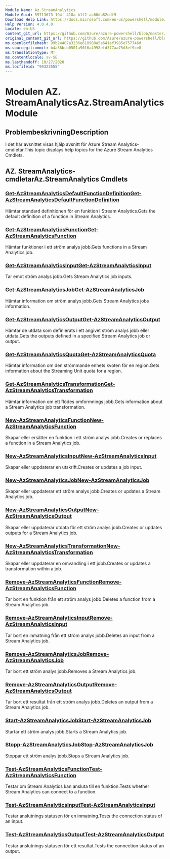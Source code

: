 ```yaml
---
Module Name: Az.StreamAnalytics
Module Guid: 59713673-194f-418a-b1f2-ac60db82edf9
Download Help Link: https://docs.microsoft.com/en-us/powershell/module/az.streamanalytics
Help Version: 4.0.4.0
Locale: en-US
content_git_url: https://github.com/Azure/azure-powershell/blob/master/src/StreamAnalytics/StreamAnalytics/help/Az.StreamAnalytics.md
original_content_git_url: https://github.com/Azure/azure-powershell/blob/master/src/StreamAnalytics/StreamAnalytics/help/Az.StreamAnalytics.md
ms.openlocfilehash: 99b24407a3236e618988a5a641ef3985e757746d
ms.sourcegitcommit: b4a38bcb0501a9016a4998efd377aa75d3ef9ce8
ms.translationtype: MT
ms.contentlocale: sv-SE
ms.lasthandoff: 10/27/2020
ms.locfileid: "94323555"
---
```

# <span data-ttu-id="36f44-101">Modulen AZ. StreamAnalytics</span><span class="sxs-lookup"><span data-stu-id="36f44-101">Az.StreamAnalytics Module</span></span>
## <span data-ttu-id="36f44-102">Problembeskrivning</span><span class="sxs-lookup"><span data-stu-id="36f44-102">Description</span></span>
<span data-ttu-id="36f44-103">I det här avsnittet visas hjälp avsnitt för Azure Stream Analytics-cmdletar.</span><span class="sxs-lookup"><span data-stu-id="36f44-103">This topic displays help topics for the Azure Stream Analytics Cmdlets.</span></span>

## <span data-ttu-id="36f44-104">AZ. StreamAnalytics-cmdletar</span><span class="sxs-lookup"><span data-stu-id="36f44-104">Az.StreamAnalytics Cmdlets</span></span>
### [<span data-ttu-id="36f44-105">Get-AzStreamAnalyticsDefaultFunctionDefinition</span><span class="sxs-lookup"><span data-stu-id="36f44-105">Get-AzStreamAnalyticsDefaultFunctionDefinition</span></span>](Get-AzStreamAnalyticsDefaultFunctionDefinition.md)
<span data-ttu-id="36f44-106">Hämtar standard definitionen för en funktion i Stream Analytics.</span><span class="sxs-lookup"><span data-stu-id="36f44-106">Gets the default definition of a function in Stream Analytics.</span></span>

### [<span data-ttu-id="36f44-107">Get-AzStreamAnalyticsFunction</span><span class="sxs-lookup"><span data-stu-id="36f44-107">Get-AzStreamAnalyticsFunction</span></span>](Get-AzStreamAnalyticsFunction.md)
<span data-ttu-id="36f44-108">Hämtar funktioner i ett ström analys jobb.</span><span class="sxs-lookup"><span data-stu-id="36f44-108">Gets functions in a Stream Analytics job.</span></span>

### [<span data-ttu-id="36f44-109">Get-AzStreamAnalyticsInput</span><span class="sxs-lookup"><span data-stu-id="36f44-109">Get-AzStreamAnalyticsInput</span></span>](Get-AzStreamAnalyticsInput.md)
<span data-ttu-id="36f44-110">Tar emot ström analys jobb.</span><span class="sxs-lookup"><span data-stu-id="36f44-110">Gets Stream Analytics job inputs.</span></span>

### [<span data-ttu-id="36f44-111">Get-AzStreamAnalyticsJob</span><span class="sxs-lookup"><span data-stu-id="36f44-111">Get-AzStreamAnalyticsJob</span></span>](Get-AzStreamAnalyticsJob.md)
<span data-ttu-id="36f44-112">Hämtar information om ström analys jobb.</span><span class="sxs-lookup"><span data-stu-id="36f44-112">Gets Stream Analytics jobs information.</span></span>

### [<span data-ttu-id="36f44-113">Get-AzStreamAnalyticsOutput</span><span class="sxs-lookup"><span data-stu-id="36f44-113">Get-AzStreamAnalyticsOutput</span></span>](Get-AzStreamAnalyticsOutput.md)
<span data-ttu-id="36f44-114">Hämtar de utdata som definierats i ett angivet ström analys jobb eller utdata.</span><span class="sxs-lookup"><span data-stu-id="36f44-114">Gets the outputs defined in a specified Stream Analytics job or output.</span></span>

### [<span data-ttu-id="36f44-115">Get-AzStreamAnalyticsQuota</span><span class="sxs-lookup"><span data-stu-id="36f44-115">Get-AzStreamAnalyticsQuota</span></span>](Get-AzStreamAnalyticsQuota.md)
<span data-ttu-id="36f44-116">Hämtar information om den strömmande enhets kvoten för en region.</span><span class="sxs-lookup"><span data-stu-id="36f44-116">Gets information about the Streaming Unit quota for a region.</span></span>

### [<span data-ttu-id="36f44-117">Get-AzStreamAnalyticsTransformation</span><span class="sxs-lookup"><span data-stu-id="36f44-117">Get-AzStreamAnalyticsTransformation</span></span>](Get-AzStreamAnalyticsTransformation.md)
<span data-ttu-id="36f44-118">Hämtar information om ett flödes omformnings jobb.</span><span class="sxs-lookup"><span data-stu-id="36f44-118">Gets information about a Stream Analytics job transformation.</span></span>

### [<span data-ttu-id="36f44-119">New-AzStreamAnalyticsFunction</span><span class="sxs-lookup"><span data-stu-id="36f44-119">New-AzStreamAnalyticsFunction</span></span>](New-AzStreamAnalyticsFunction.md)
<span data-ttu-id="36f44-120">Skapar eller ersätter en funktion i ett ström analys jobb.</span><span class="sxs-lookup"><span data-stu-id="36f44-120">Creates or replaces a function in a Stream Analytics job.</span></span>

### [<span data-ttu-id="36f44-121">New-AzStreamAnalyticsInput</span><span class="sxs-lookup"><span data-stu-id="36f44-121">New-AzStreamAnalyticsInput</span></span>](New-AzStreamAnalyticsInput.md)
<span data-ttu-id="36f44-122">Skapar eller uppdaterar en utskrift.</span><span class="sxs-lookup"><span data-stu-id="36f44-122">Creates or updates a job input.</span></span>

### [<span data-ttu-id="36f44-123">New-AzStreamAnalyticsJob</span><span class="sxs-lookup"><span data-stu-id="36f44-123">New-AzStreamAnalyticsJob</span></span>](New-AzStreamAnalyticsJob.md)
<span data-ttu-id="36f44-124">Skapar eller uppdaterar ett ström analys jobb.</span><span class="sxs-lookup"><span data-stu-id="36f44-124">Creates or updates a Stream Analytics job.</span></span>

### [<span data-ttu-id="36f44-125">New-AzStreamAnalyticsOutput</span><span class="sxs-lookup"><span data-stu-id="36f44-125">New-AzStreamAnalyticsOutput</span></span>](New-AzStreamAnalyticsOutput.md)
<span data-ttu-id="36f44-126">Skapar eller uppdaterar utdata för ett ström analys jobb.</span><span class="sxs-lookup"><span data-stu-id="36f44-126">Creates or updates outputs for a Stream Analytics job.</span></span>

### [<span data-ttu-id="36f44-127">New-AzStreamAnalyticsTransformation</span><span class="sxs-lookup"><span data-stu-id="36f44-127">New-AzStreamAnalyticsTransformation</span></span>](New-AzStreamAnalyticsTransformation.md)
<span data-ttu-id="36f44-128">Skapar eller uppdaterar en omvandling i ett jobb.</span><span class="sxs-lookup"><span data-stu-id="36f44-128">Creates or updates a transformation within a job.</span></span>

### [<span data-ttu-id="36f44-129">Remove-AzStreamAnalyticsFunction</span><span class="sxs-lookup"><span data-stu-id="36f44-129">Remove-AzStreamAnalyticsFunction</span></span>](Remove-AzStreamAnalyticsFunction.md)
<span data-ttu-id="36f44-130">Tar bort en funktion från ett ström analys jobb.</span><span class="sxs-lookup"><span data-stu-id="36f44-130">Deletes a function from a Stream Analytics job.</span></span>

### [<span data-ttu-id="36f44-131">Remove-AzStreamAnalyticsInput</span><span class="sxs-lookup"><span data-stu-id="36f44-131">Remove-AzStreamAnalyticsInput</span></span>](Remove-AzStreamAnalyticsInput.md)
<span data-ttu-id="36f44-132">Tar bort en inmatning från ett ström analys jobb.</span><span class="sxs-lookup"><span data-stu-id="36f44-132">Deletes an input from a Stream Analytics job.</span></span>

### [<span data-ttu-id="36f44-133">Remove-AzStreamAnalyticsJob</span><span class="sxs-lookup"><span data-stu-id="36f44-133">Remove-AzStreamAnalyticsJob</span></span>](Remove-AzStreamAnalyticsJob.md)
<span data-ttu-id="36f44-134">Tar bort ett ström analys jobb.</span><span class="sxs-lookup"><span data-stu-id="36f44-134">Removes a Stream Analytics job.</span></span>

### [<span data-ttu-id="36f44-135">Remove-AzStreamAnalyticsOutput</span><span class="sxs-lookup"><span data-stu-id="36f44-135">Remove-AzStreamAnalyticsOutput</span></span>](Remove-AzStreamAnalyticsOutput.md)
<span data-ttu-id="36f44-136">Tar bort ett resultat från ett ström analys jobb.</span><span class="sxs-lookup"><span data-stu-id="36f44-136">Deletes an output from a Stream Analytics job.</span></span>

### [<span data-ttu-id="36f44-137">Start-AzStreamAnalyticsJob</span><span class="sxs-lookup"><span data-stu-id="36f44-137">Start-AzStreamAnalyticsJob</span></span>](Start-AzStreamAnalyticsJob.md)
<span data-ttu-id="36f44-138">Startar ett ström analys jobb.</span><span class="sxs-lookup"><span data-stu-id="36f44-138">Starts a Stream Analytics job.</span></span>

### [<span data-ttu-id="36f44-139">Stopp-AzStreamAnalyticsJob</span><span class="sxs-lookup"><span data-stu-id="36f44-139">Stop-AzStreamAnalyticsJob</span></span>](Stop-AzStreamAnalyticsJob.md)
<span data-ttu-id="36f44-140">Stoppar ett ström analys jobb.</span><span class="sxs-lookup"><span data-stu-id="36f44-140">Stops a Stream Analytics job.</span></span>

### [<span data-ttu-id="36f44-141">Test-AzStreamAnalyticsFunction</span><span class="sxs-lookup"><span data-stu-id="36f44-141">Test-AzStreamAnalyticsFunction</span></span>](Test-AzStreamAnalyticsFunction.md)
<span data-ttu-id="36f44-142">Testar om Stream Analytics kan ansluta till en funktion.</span><span class="sxs-lookup"><span data-stu-id="36f44-142">Tests whether Stream Analytics can connect to a function.</span></span>

### [<span data-ttu-id="36f44-143">Test-AzStreamAnalyticsInput</span><span class="sxs-lookup"><span data-stu-id="36f44-143">Test-AzStreamAnalyticsInput</span></span>](Test-AzStreamAnalyticsInput.md)
<span data-ttu-id="36f44-144">Testar anslutnings statusen för en inmatning.</span><span class="sxs-lookup"><span data-stu-id="36f44-144">Tests the connection status of an input.</span></span>

### [<span data-ttu-id="36f44-145">Test-AzStreamAnalyticsOutput</span><span class="sxs-lookup"><span data-stu-id="36f44-145">Test-AzStreamAnalyticsOutput</span></span>](Test-AzStreamAnalyticsOutput.md)
<span data-ttu-id="36f44-146">Testar anslutnings statusen för ett resultat.</span><span class="sxs-lookup"><span data-stu-id="36f44-146">Tests the connection status of an output.</span></span>

